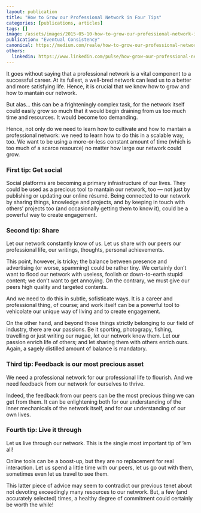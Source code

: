 ```yaml
---
layout: publication
title: "How to Grow our Professional Network in Four Tips"
categories: [publications, articles]
tags: []
image: /assets/images/2015-05-10-how-to-grow-our-professional-network-in-four-tips.jpg
publication: "Eventual Consistency"
canonical: https://medium.com/reale/how-to-grow-our-professional-network-in-four-tips-c3eceaa9c98f
others:
  linkedin: https://www.linkedin.com/pulse/how-grow-our-professional-network-four-tips-roberto-reale/
---
```


It goes without saying that a professional network is a vital component to a successful career. At its fullest, a well-bred network can lead us to a better and more satisfying life. Hence, it is crucial that we know how to grow and how to mantain our network.

But alas... this can be a frighteningly complex task, for the network itself could easily grow so much that it would begin draining from us too much time and resources. It would become too demanding.

Hence, not only do we need to learn how to cultivate and how to mantain a professional network: we need to learn how to do this in a scalable way, too. We want to be using a more-or-less constant amount of time (which is too much of a scarce resource) no matter how large our network could grow.

### First tip: Get social

Social platforms are becoming a primary infrastructure of our lives. They could be used as a precious tool to mantain our network, too — not just by publishing or updating our online résumé. Being connected to our network by sharing things, knowledge and projects, and by keeping in touch with others’ projects too (and occasionally getting them to know it), could be a powerful way to create engagement.

### Second tip: Share

Let our network constantly know of us. Let us share with our peers our professional life, our writings, thoughts, personal achievements.

This point, however, is tricky; the balance between presence and advertising (or worse, spamming) could be rather tiny. We certainly don’t want to flood our network with useless, foolish or down-to-earth stupid content; we don’t want to get annoying. On the contrary, we must give our peers high quality and targeted contents.

And we need to do this in subtle, sofisticate ways. It is a career and professional thing, of course; and work itself can be a powerful tool to vehicolate our unique way of living and to create engagement.

On the other hand, and beyond those things strictly belonging to our field of industry, there are our passions. Be it sporting, photograpy, fishing, travelling or just writing our nugae, let our network know them. Let our passion enrich life of others; and let sharing them with others enrich ours. Again, a sagely distilled amount of balance is mandatory.

### Third tip: Feedback is our most precious asset

We need a professional network for our professional life to flourish. And we need feedback from our network for ourselves to thrive.

Indeed, the feedback from our peers can be the most precious thing we can get from them. It can be enlightening both for our understanding of the inner mechanicals of the network itself, and for our understanding of our own lives.

### Fourth tip: Live it through

Let us live through our network. This is the single most important tip of ’em all!

Online tools can be a boost-up, but they are no replacement for real interaction. Let us spend a little time with our peers, let us go out with them, sometimes even let us travel to see them.

This latter piece of advice may seem to contradict our previous tenet about not devoting exceedingly many resources to our network. But, a few (and accurately selected) times, a healthy degree of commitment could certainly be worth the while!
